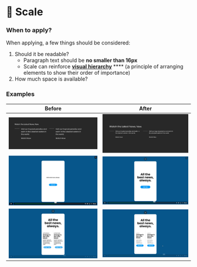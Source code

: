 # 🤏 Scale

### When to apply?

When applying, a few things should be considered:

1. Should it be readable?
   * Paragraph text should be **no smaller than 16px**
   * Scale can reinforce [**visual hierarchy**](visual-hierarchy.md) **** (a principle of arranging elements to show their order of importance)
2. How much space is available?

### Examples

| Before                                      | After                                       |
| ------------------------------------------- | ------------------------------------------- |
| ![](<../.gitbook/assets/image (8).png>)     | ![](<../.gitbook/assets/image (2) (1).png>) |
| ![](<../.gitbook/assets/image (1).png>)     | ![](<../.gitbook/assets/image (7) (1).png>) |
| ![](<../.gitbook/assets/image (4) (1).png>) | ![](<../.gitbook/assets/image (3) (1).png>) |

